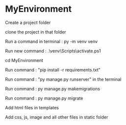 # MyEnvironment

Create a project folder

clone the project in that folder

Run a command in terminal : py -m venv venv

Run new command : .\venv\Scripts\activate.ps1

cd MyEnvironment

Run command : "pip install -r requirements.txt"

Run command : "py manage.py runserver" in the terminal

Run command : py manage.py makemigrations

Run command : py manage.py migrate

Add html files in templates

Add css, js, image and all other files in static folder
